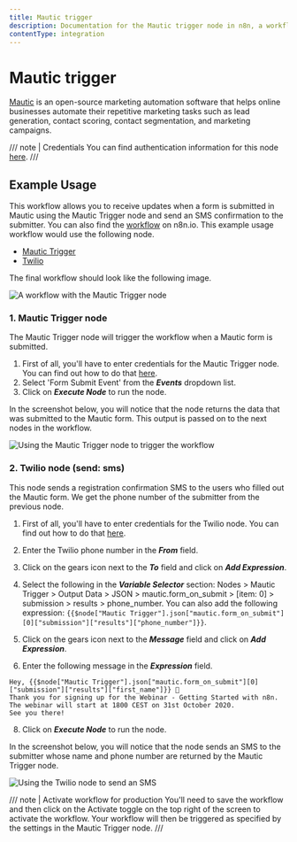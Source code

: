 ```yaml
---
title: Mautic trigger
description: Documentation for the Mautic trigger node in n8n, a workflow automation platform. Includes details of operations and configuration, and links to examples and credentials information.
contentType: integration
---
```


# Mautic trigger

[Mautic](https://www.mautic.org/) is an open-source marketing automation software that helps online businesses automate their repetitive marketing tasks such as lead generation, contact scoring, contact segmentation, and marketing campaigns.

/// note | Credentials
You can find authentication information for this node [here](/integrations/builtin/credentials/mautic/).
///

## Example Usage

This workflow allows you to receive updates when a form is submitted in Mautic using the Mautic Trigger node and send an SMS confirmation to the submitter. You can also find the [workflow](https://n8n.io/workflows/721) on n8n.io. This example usage workflow would use the following node.

- [Mautic Trigger]()
- [Twilio](/integrations/builtin/app-nodes/n8n-nodes-base.twilio/)

The final workflow should look like the following image.

![A workflow with the Mautic Trigger node](/_images/integrations/builtin/trigger-nodes/mautictrigger/workflow.png)

### 1. Mautic Trigger node

The Mautic Trigger node will trigger the workflow when a Mautic form is submitted.

1. First of all, you'll have to enter credentials for the Mautic Trigger node. You can find out how to do that [here](/integrations/builtin/credentials/mautic/).
2. Select 'Form Submit Event' from the ***Events*** dropdown list.
3. Click on ***Execute Node*** to run the node.

In the screenshot below, you will notice that the node returns the data that was submitted to the Mautic form. This output is passed on to the next nodes in the workflow.

![Using the Mautic Trigger node to trigger the workflow](/_images/integrations/builtin/trigger-nodes/mautictrigger/mautictrigger_node.png)

### 2. Twilio node (send: sms)

This node sends a registration confirmation SMS to the users who filled out the Mautic form. We get the phone number of the submitter from the previous node.

1. First of all, you'll have to enter credentials for the Twilio node. You can find out how to do that [here](/integrations/builtin/credentials/twilio/).

3. Enter the Twilio phone number in the ***From*** field.
4. Click on the gears icon next to the ***To*** field and click on ***Add Expression***.
5. Select the following in the ***Variable Selector*** section: Nodes > Mautic Trigger > Output Data > JSON > mautic.form_on_submit > [item: 0] > submission > results > phone_number. You can also add the following expression: `{{$node["Mautic Trigger"].json["mautic.form_on_submit"][0]["submission"]["results"]["phone_number"]}}`.
6. Click on the gears icon next to the ***Message*** field and click on ***Add Expression***.
7. Enter the following message in the ***Expression*** field.
```
Hey, {{$node["Mautic Trigger"].json["mautic.form_on_submit"][0]["submission"]["results"]["first_name"]}} 👋
Thank you for signing up for the Webinar - Getting Started with n8n. The webinar will start at 1800 CEST on 31st October 2020.
See you there!
```
8. Click on ***Execute Node*** to run the node.


In the screenshot below, you will notice that the node sends an SMS to the submitter whose name and phone number are returned by the Mautic Trigger node.

![Using the Twilio node to send an SMS](/_images/integrations/builtin/trigger-nodes/mautictrigger/twilio_node.png)

/// note | Activate workflow for production
You'll need to save the workflow and then click on the Activate toggle on the top right of the screen to activate the workflow. Your workflow will then be triggered as specified by the settings in the Mautic Trigger node.
///

